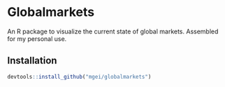 # Globalmarkets

An R package to visualize the current state of global markets. Assembled for my personal use.


## Installation

```R
devtools::install_github("mgei/globalmarkets")
```

